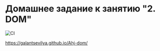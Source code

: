 # Домашнее задание к занятию "2. DOM"
![CI](https://github.com/GalantsevIlya/Ahj-dom/actions/workflows/web.yml/badge.svg)

https://galantsevilya.github.io/Ahj-dom/